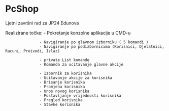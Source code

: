 # PcShop
Ljetni završni rad za JP24 Edunova

Realizirane točke: - Pokretanje konzolne aplikacije u CMD-u

                   - Navigiranje po glavnom izborniku ( 5 komandi )
                   - Navigiranje po podizbornicima (Korisnici, Djelatnici, Racuni, Proivodi, Izlaz)
                   
                   - private List komande
                   - Komanda za ucitavanje glavne akcije
                   
                   - Izbornik za korisnika
                   - Ucitavanje akcije za korisnika
                   - Brisanje korisnika
                   - Promjena korisnika
                   - Unos novog korisnika
                   - Postavljanje vrijednosti korisnika
                   - Pregled korisnika
                   - Stavke korisnika
